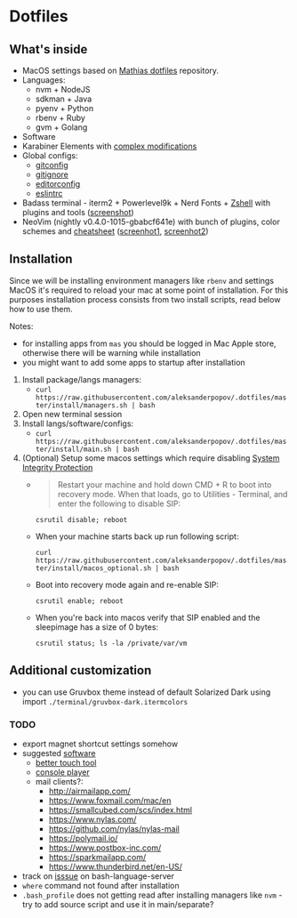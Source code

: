 # Dotfiles

## What's inside

* MacOS settings based on
[Mathias dotfiles](https://github.com/mathiasbynens/dotfiles) repository.
* Languages:
  * nvm + NodeJS
  * sdkman + Java
  * pyenv + Python
  * rbenv + Ruby
  * gvm + Golang
* Software
* Karabiner Elements with [complex modifications](karabiner/karabiner.json)
* Global configs:
  * [gitconfig](./configs/gitconfig)
  * [gitignore](./configs/gitignore)
  * [editorconfig](./configs/editorconfig)
  * [eslintrc](./configs/eslintrc)
* Badass terminal - iterm2 + Powerlevel9k + Nerd Fonts + [Zshell](https://github.com/robbyrussell/oh-my-zsh/wiki/Cheatsheet) with plugins and tools ([screenshot](files/terminal.png))
* NeoVim (nightly v0.4.0-1015-gbabcf641e) with bunch of plugins, color schemes and [cheatsheet](vim.md) ([screenhot1](files/nvim1.png), [screenhot2](files/nvim2.png))

## Installation

Since we will be installing environment managers like `rbenv` and
settings MacOS it's required to reload your mac at some point of installation.
For this purposes installation process consists from two install scripts,
read below how to use them.

Notes:

* for installing apps from `mas` you should be logged in Mac Apple store,
otherwise there will be warning while installation
* you might want to add some apps to startup after installation

1. Install package/langs managers:
   * `curl https://raw.githubusercontent.com/aleksanderpopov/.dotfiles/master/install/managers.sh | bash`
2. Open new terminal session
3. Install langs/software/configs:
   * `curl https://raw.githubusercontent.com/aleksanderpopov/.dotfiles/master/install/main.sh | bash`
4. (Optional) Setup some macos settings which require disabling [System Integrity Protection](https://christianvarga.com/how-to-delete-sleepimage-on-macos-high-sierra/)
   * > Restart your machine and hold down CMD + R to boot into recovery mode.
     > When that loads, go to Utilities - Terminal,
     > and enter the following to disable SIP:

      `csrutil disable; reboot`

   * When your machine starts back up run following script:

      `curl https://raw.githubusercontent.com/aleksanderpopov/.dotfiles/master/install/macos_optional.sh | bash`

   * Boot into recovery mode again and re-enable SIP:

      `csrutil enable; reboot`

   * When you're back into macos verify that SIP enabled and the sleepimage has a size of 0 bytes:

      `csrutil status; ls -la /private/var/vm`

## Additional customization

* you can use Gruvbox theme instead of default Solarized Dark using import `./terminal/gruvbox-dark.itermcolors`

### TODO

* export magnet shortcut settings somehow
* suggested [software](https://github.com/jaywcjlove/awesome-mac)
  * [better touch tool](https://folivora.ai)
  * [console player](https://cmus.github.io/#features)
  * mail clients?:
    * http://airmailapp.com/
    * https://www.foxmail.com/mac/en
    * https://smallcubed.com/scs/index.html
    * https://www.nylas.com/
    * https://github.com/nylas/nylas-mail
    * https://polymail.io/
    * https://www.postbox-inc.com/
    * https://sparkmailapp.com/
    * https://www.thunderbird.net/en-US/
* track on [isssue](https://github.com/mads-hartmann/bash-language-server/issues/131) on bash-language-server
* `where` command not found after installation
* `.bash_profile` does not getting read after installing managers like `nvm` - try to add source script and use it in main/separate?

